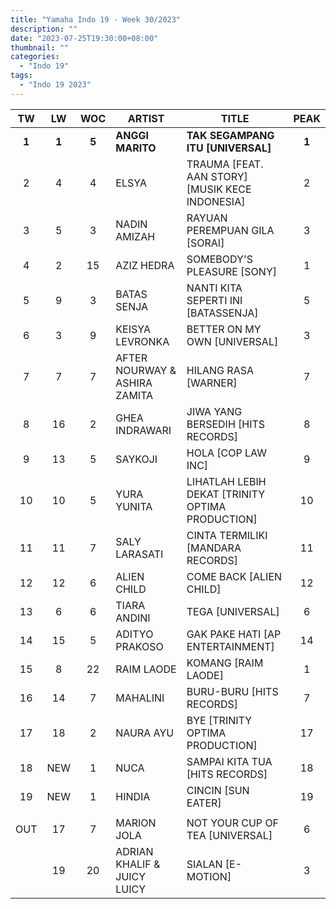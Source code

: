 ```yaml
---
title: "Yamaha Indo 19 - Week 30/2023"
description: ""
date: "2023-07-25T19:30:00+08:00"
thumbnail: ""
categories:
  - "Indo 19"
tags:
  - "Indo 19 2023"
---
```

<!--more-->
|TW|LW|WOC|ARTIST|TITLE|PEAK|
|:----:|:----:|:----:|----|----|:----:|
|**1**|**1**|**5**|**ANGGI MARITO**|**TAK SEGAMPANG ITU [UNIVERSAL]**|**1**|
|2|4|4|ELSYA|TRAUMA [FEAT. AAN STORY] [MUSIK KECE INDONESIA]|2|
|3|5|3|NADIN AMIZAH|RAYUAN PEREMPUAN GILA [SORAI]|3|
|4|2|15|AZIZ HEDRA|SOMEBODY'S PLEASURE [SONY]|1|
|5|9|3|BATAS SENJA|NANTI KITA SEPERTI INI [BATASSENJA]|5|
|6|3|9|KEISYA LEVRONKA|BETTER ON MY OWN [UNIVERSAL]|3|
|7|7|7|AFTER NOURWAY & ASHIRA ZAMITA|HILANG RASA [WARNER]|7|
|8|16|2|GHEA INDRAWARI|JIWA YANG BERSEDIH [HITS RECORDS]|8|
|9|13|5|SAYKOJI|HOLA [COP LAW INC]|9|
|10|10|5|YURA YUNITA|LIHATLAH LEBIH DEKAT [TRINITY OPTIMA PRODUCTION]|10|
|11|11|7|SALY LARASATI|CINTA TERMILIKI [MANDARA RECORDS]|11|
|12|12|6|ALIEN CHILD|COME BACK [ALIEN CHILD]|12|
|13|6|6|TIARA ANDINI|TEGA [UNIVERSAL]|6|
|14|15|5|ADITYO PRAKOSO|GAK PAKE HATI [AP ENTERTAINMENT]|14|
|15|8|22|RAIM LAODE|KOMANG [RAIM LAODE]|1|
|16|14|7|MAHALINI|BURU-BURU [HITS RECORDS]|7|
|17|18|2|NAURA AYU|BYE [TRINITY OPTIMA PRODUCTION]|17|
|18|NEW|1|NUCA|SAMPAI KITA TUA [HITS RECORDS]|18|
|19|NEW|1|HINDIA|CINCIN [SUN EATER]|19|
| | | | | | |
|OUT|17|7|MARION JOLA|NOT YOUR CUP OF TEA [UNIVERSAL]|6|
| |19|20|ADRIAN KHALIF & JUICY LUICY|SIALAN [E-MOTION]|3|
